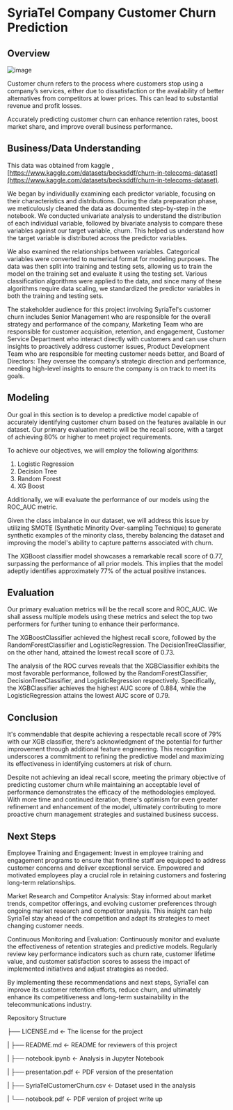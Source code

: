 # SyriaTel Company Customer Churn Prediction


## Overview

![image](https://github.com/myles-mulusa/dsc_phase_3_project/assets/151248454/75b7f4d7-b17c-42af-af17-6251a80d9f81)


Customer churn refers to the process where customers stop using a company’s services, either due to dissatisfaction or the availability of better alternatives from competitors at lower prices. This can lead to substantial revenue and profit losses.

Accurately predicting customer churn can enhance retention rates, boost market share, and improve overall business performance.


## Business/Data Understanding

This data was obtained from kaggle , [https://www.kaggle.com/datasets/becksddf/churn-in-telecoms-dataset](https://www.kaggle.com/datasets/becksddf/churn-in-telecoms-dataset).

We began by individually examining each predictor variable, focusing on their characteristics and distributions. During the data preparation phase, we meticulously cleaned the data as documented step-by-step in the notebook. We conducted univariate analysis to understand the distribution of each individual variable, followed by bivariate analysis to compare these variables against our target variable, churn. This helped us understand how the target variable is distributed across the predictor variables.

We also examined the relationships between variables. Categorical variables were converted to numerical format for modeling purposes. The data was then split into training and testing sets, allowing us to train the model on the training set and evaluate it using the testing set. Various classification algorithms were applied to the data, and since many of these algorithms require data scaling, we standardized the predictor variables in both the training and testing sets.

The stakeholder audience for this project involving SyriaTel's customer churn includes Senior Management who are responsible for the overall strategy and performance of the company, Marketing Team who are responsible for customer acquisition, retention, and engagement, Customer Service Department who interact directly with customers and can use churn insights to proactively address customer issues, Product Development Team who are responsible for meeting customer needs better, and Board of Directors: They oversee the company’s strategic direction and performance, needing high-level insights to ensure the company is on track to meet its goals.


## Modeling

Our goal in this section is to develop a predictive model capable of accurately identifying customer churn based on the features available in our dataset. Our primary evaluation metric will be the recall score, with a target of achieving 80% or higher to meet project requirements.

To achieve our objectives, we will employ the following algorithms:

1. Logistic Regression
2. Decision Tree
3. Random Forest
4. XG Boost

Additionally, we will evaluate the performance of our models using the ROC_AUC metric.

Given the class imbalance in our dataset, we will address this issue by utilizing SMOTE (Synthetic Minority Over-sampling Technique) to generate synthetic examples of the minority class, thereby balancing the dataset and improving the model's ability to capture patterns associated with churn.

The XGBoost classifier model showcases a remarkable recall score of 0.77, surpassing the performance of all prior models. This implies that the model adeptly identifies approximately 77% of the actual positive instances.


## Evaluation

Our primary evaluation metrics will be the recall score and ROC_AUC. We shall assess multiple models using these metrics and select the top two performers for further tuning to enhance their performance.

The XGBoostClassifier achieved the highest recall score, followed by the RandomForestClassifier and LogisticRegression. The DecisionTreeClassifier, on the other hand, attained the lowest recall score of 0.73.

The analysis of the ROC curves reveals that the XGBClassifier exhibits the most favorable performance, followed by the RandomForestClassifier, DecisionTreeClassifier, and LogisticRegression respectively. Specifically, the XGBClassifier achieves the highest AUC score of 0.884, while the LogisticRegression attains the lowest AUC score of 0.79.


## Conclusion

It's commendable that despite achieving a respectable recall score of 79% with our XGB classifier, there's acknowledgment of the potential for further improvement through additional feature engineering. This recognition underscores a commitment to refining the predictive model and maximizing its effectiveness in identifying customers at risk of churn. 

Despite not achieving an ideal recall score, meeting the primary objective of predicting customer churn while maintaining an acceptable level of performance demonstrates the efficacy of the methodologies employed. With more time and continued iteration, there's optimism for even greater refinement and enhancement of the model, ultimately contributing to more proactive churn management strategies and sustained business success.

## Next Steps

Employee Training and Engagement: Invest in employee training and engagement programs to ensure that frontline staff are equipped to address customer concerns and deliver exceptional service. Empowered and motivated employees play a crucial role in retaining customers and fostering long-term relationships.

Market Research and Competitor Analysis: Stay informed about market trends, competitor offerings, and evolving customer preferences through ongoing market research and competitor analysis. This insight can help SyriaTel stay ahead of the competition and adapt its strategies to meet changing customer needs.

Continuous Monitoring and Evaluation: Continuously monitor and evaluate the effectiveness of retention strategies and predictive models. Regularly review key performance indicators such as churn rate, customer lifetime value, and customer satisfaction scores to assess the impact of implemented initiatives and adjust strategies as needed.

By implementing these recommendations and next steps, SyriaTel can improve its customer retention efforts, reduce churn, and ultimately enhance its competitiveness and long-term sustainability in the telecommunications industry.


Repository Structure

├── LICENSE.md                           <- The license for the project 

|
├── README.md                            <- README for reviewers of this project

|
├── notebook.ipynb                       <- Analysis in Jupyter Notebook

|
├── presentation.pdf                     <- PDF version of the presentation

|
├── SyriaTelCustomerChurn.csv            <- Dataset used in the analysis 

|
└── notebook.pdf                         <- PDF version of project write up
